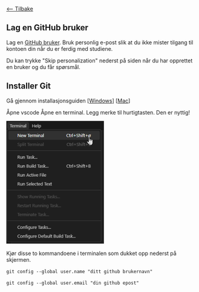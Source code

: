 [<-- Tilbake](/README.md#arbeidskrav)

## Lag en GitHub bruker

Lag en [GitHub bruker](https://github.com/signup). Bruk personlig e-post slik at du ikke mister tilgang til kontoen din når du er ferdig med studiene.

Du kan trykke "Skip personalization" nederst på siden når du har opprettet en bruker og du får spørsmål.

## Installer Git

Gå gjennom installasjonsguiden
[[Windows](git/windows/README.md)] [[Mac](https://git-scm.com/downloads)]

Åpne vscode
Åpne en terminal. Legg merke til hurtigtasten. Den er nyttig!

![Open Terminal](assets/open-terminal.png)

Kjør disse to kommandoene i terminalen som dukket opp nederst på skjermen.

```
git config --global user.name "ditt github brukernavn"
```

```
git config --global user.email "din github epost"
```
